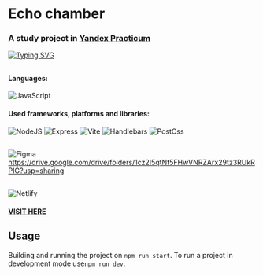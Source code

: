 # Echo chamber

### A study project in [Yandex Practicum](https://practicum.yandex.ru/)

[![Typing SVG](https://readme-typing-svg.herokuapp.com?color=%2336BCF7&lines=Project+in+development)](https://git.io/typing-svg)

##

#### Languages:

![JavaScript](https://img.shields.io/badge/javascript-%23323330.svg?style=for-the-badge&logo=javascript&logoColor=%23F7DF1E)

#### Used frameworks, platforms and libraries:

![NodeJS](https://img.shields.io/badge/node.js-6DA55F?style=for-the-badge&logo=node.js&logoColor=white) ![Express](https://img.shields.io/badge/Express%20js-000000?style=for-the-badge&logo=express&logoColor=white) ![Vite](https://img.shields.io/badge/Vite-B73BFE?style=for-the-badge&logo=vite&logoColor=FFD62E) ![Handlebars](https://img.shields.io/badge/Handlebars%20js-f0772b?style=for-the-badge&logo=handlebarsdotjs&logoColor=black) ![PostCss](https://img.shields.io/badge/postcss-DD3A0A?style=for-the-badge&logo=postcss&logoColor=white)

##

![Figma](https://img.shields.io/badge/figma-%23F24E1E.svg?style=for-the-badge&logo=figma&logoColor=white)  
https://drive.google.com/drive/folders/1cz2I5qtNt5FHwVNRZArx29tz3RUkRPIG?usp=sharing

##

![Netlify](https://img.shields.io/badge/netlify-%23000000.svg?style=for-the-badge&logo=netlify&logoColor=#00C7B7)

#### [VISIT HERE](https://jocular-gingersnap-8267e4.netlify.app/)

## Usage

Building and running the project on `npm run start`.
To run a project in development mode use`npm run dev`.

